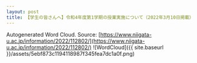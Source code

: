 ```yaml
---
layout: post
title: 【学生の皆さんへ】令和4年度第1学期の授業実施について（2022年3月10日掲載）
---
```

Autogenerated Word Cloud.
Source\: [https://www.niigata-u.ac.jp/information/2022/112802/](https://www.niigata-u.ac.jp/information/2022/112802/)
![WordCloud]({{ site.baseurl }}/assets/5ebf873c1194118987f345fea7dc1a0f.png)